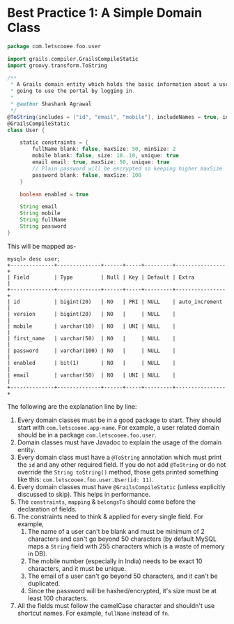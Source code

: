 # Best Practice 1: A Simple Domain Class

```groovy
package com.letscooee.foo.user

import grails.compiler.GrailsCompileStatic
import groovy.transform.ToString

/**
 * A Grails domain entity which holds the basic information about a user who is
 * going to use the portal by logging in.
 *
 * @author Shashank Agrawal
 */
@ToString(includes = ["id", "email", "mobile"], includeNames = true, includePackage = false, cache = true)
@GrailsCompileStatic
class User {

    static constraints = {
        fullName blank: false, maxSize: 50, minSize: 2
        mobile blank: false, size: 10..10, unique: true
        email email: true, maxSize: 50, unique: true
        // Plain password will be encrypted so keeping higher maxSize
        password blank: false, maxSize: 100
    }

    boolean enabled = true

    String email
    String mobile
    String fullName
    String password
}
```

This will be mapped as-

```mysql based
mysql> desc user;
+--------------+--------------+------+-----+---------+----------------+
| Field        | Type         | Null | Key | Default | Extra          |
+--------------+--------------+------+-----+---------+----------------+
| id           | bigint(20)   | NO   | PRI | NULL    | auto_increment |
| version      | bigint(20)   | NO   |     | NULL    |                |
| mobile       | varchar(10)  | NO   | UNI | NULL    |                |
| first_name   | varchar(50)  | NO   |     | NULL    |                |
| password     | varchar(100) | NO   |     | NULL    |                |
| enabled      | bit(1)       | NO   |     | NULL    |                |
| email        | varchar(50)  | NO   | UNI | NULL    |                |
+--------------+--------------+------+-----+---------+----------------+
```

The following are the explanation line by line:

1. Every domain classes must be in a good package to start. They should start with `com.letscooee.app-name`. For example, a user related
 domain should be in a package `com.letscooee.foo.user`.
2. Domain classes must have Javadoc to explain the usage of the domain entity.
3. Every domain class must have a `@ToString` annotation which must print the `id` and any other required field. If you do not add
 `@ToString` or do not override the `String toString()` method, those gets printed something like this: `com.letscooee.foo.user.User(id: 11)`.
4. Every domain classes must have `@GrailsCompileStatic` (unless explicitly discussed to skip). This helps in performance.
5. The `constraints`, `mapping` & `belongsTo` should come before the declaration of fields.
6. The constraints need to think & applied for every single field. For example,
    1. The name of a user can't be blank and must be minimum of 2 characters and can't go beyond 50 characters (by default MySQL maps a
     `String` field with 255 characters which is a waste of memory in DB).
    2. The mobile number (especially in India) needs to be exact 10 characters, and it must be unique.
    3. The email of a user can't go beyond 50 characters, and it can't be duplicated.
    4. Since the password will be hashed/encrypted, it's size must be at least 100 characters.
7. All the fields must follow the camelCase character and shouldn't use shortcut names. For example, `fullName` instead of `fn`.
